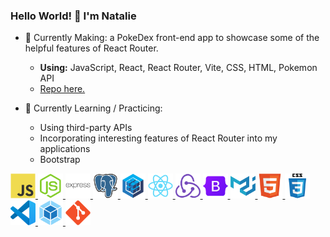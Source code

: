 ### Hello World! 👋 I'm Natalie

- 🔭 Currently Making: a PokeDex front-end app to showcase some of the helpful features of React Router. 
  - **Using:** JavaScript, React, React Router, Vite, CSS, HTML, Pokemon API
  - [Repo here.](https://github.com/ndudar/PokeDex)


- 🌱 Currently Learning / Practicing: 
  - Using third-party APIs  
  - Incorporating interesting features of React Router into my applications
  - Bootstrap

<a href="https://developer.mozilla.org/en-US/docs/Web/JavaScript">
  <img src="https://github.com/devicons/devicon/blob/master/icons/javascript/javascript-original.svg" alt="javascript" width="40" height="40"/>
</a>

<a href="https://developer.mozilla.org/en-US/docs/Glossary/Node.js">
  <img src="https://github.com/devicons/devicon/blob/master/icons/nodejs/nodejs-original.svg" alt="node" width="40" height="40"/>
</a>

<a href="https://expressjs.com/">
  <img src="https://github.com/devicons/devicon/blob/master/icons/express/express-original-wordmark.svg" alt="express" width="40" height="40"/>
</a>

<a href="https://www.postgresql.org/">
 <img src="https://github.com/devicons/devicon/blob/master/icons/postgresql/postgresql-original.svg" alt="postgresql" width="40" height="40"/>
</a>

<a href="https://sequelize.org/">
 <img src="https://github.com/devicons/devicon/blob/master/icons/sequelize/sequelize-original.svg" alt="sequelize" width="40" height="40"/>
</a>

<a href="https://reactjs.org/">
 <img src="https://github.com/devicons/devicon/blob/master/icons/react/react-original.svg" alt="react" width="40" height="40"/>
</a> 

<a href="https://react-redux.js.org/">
 <img src="https://github.com/devicons/devicon/blob/master/icons/redux/redux-original.svg" alt="redux " width="40" height="40"/>
</a>

<a href="https://getbootstrap.com/">
  <img src="https://github.com/devicons/devicon/blob/master/icons/bootstrap/bootstrap-original.svg" alt="bootstrap" width="40" height="40"/>
</a>

<a href="https://mui.com/">
  <img src="https://github.com/devicons/devicon/blob/master/icons/materialui/materialui-original.svg" alt="materialUI" width="40" height="40"/>
</a>

<a href="https://developer.mozilla.org/en-US/docs/Glossary/HTML5">
  <img src="https://github.com/devicons/devicon/blob/master/icons/html5/html5-original.svg" alt="html5" width="40" height="40"/> 
</a>

<a href="https://developer.mozilla.org/en-US/docs/Web/CSS">
 <img src="https://github.com/devicons/devicon/blob/master/icons/css3/css3-original-wordmark.svg" alt="css3" width="40" height="40"/>
</a>

<a href="https://code.visualstudio.com/">
 <img src="https://github.com/devicons/devicon/blob/master/icons/vscode/vscode-original.svg" alt="vscode" width="40" height="40"/>
</a>

<a href="https://webpack.js.org/">
  <img src="https://github.com/devicons/devicon/blob/master/icons/webpack/webpack-original.svg" alt="webpack" width="40" height="40"/>
</a>

<a href="https://git-scm.com/">
 <img src="https://github.com/devicons/devicon/blob/master/icons/git/git-original.svg" alt="git" width="40" height="40"/>
</a>

<!--
**ndudar/ndudar** is a ✨ _special_ ✨ repository because its `README.md` (this file) appears on your GitHub profile.

Here are some ideas to get you started:

- 🔭 I’m currently working on ...
- 🌱 I’m currently learning ...
- 👯 I’m looking to collaborate on ...
- 🤔 I’m looking for help with ...
- 💬 Ask me about ...
- 📫 How to reach me: ...
- 😄 Pronouns: ...
- ⚡ Fun fact: ...

project template:
what did I build?
what did I learn?
what's the benefit / business impact?
what would I do differently?

template:
<a href="">
  <img src="" alt="" width="40" height="40"/>
</a>

-->
